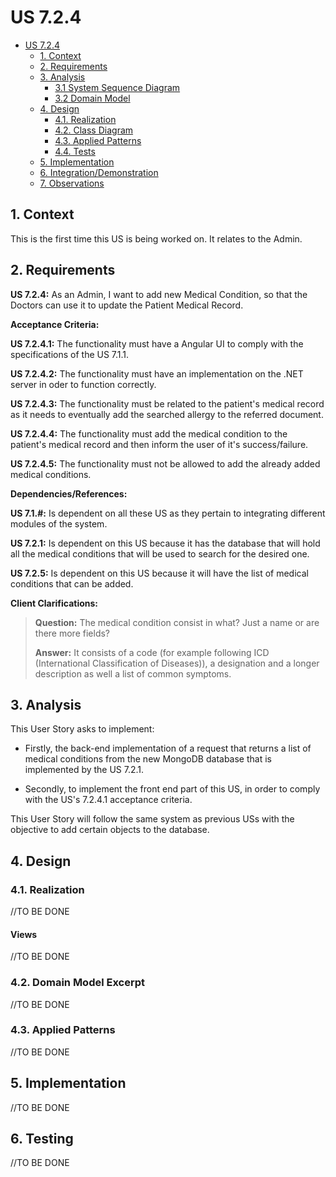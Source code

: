 # US 7.2.4

<!-- TOC -->
- [US 7.2.4](#us-7.2.4)
  - [1. Context](#1-context)
  - [2. Requirements](#2-requirements)
  - [3. Analysis](#3-analysis)
    - [3.1 System Sequence Diagram](#31-system-sequence-diagram)
    - [3.2 Domain Model](#32-domain-model)
  - [4. Design](#4-design)
    - [4.1. Realization](#41-realization)
    - [4.2. Class Diagram](#42-class-diagram)
    - [4.3. Applied Patterns](#43-applied-patterns)
    - [4.4. Tests](#44-tests)
  - [5. Implementation](#5-implementation)
  - [6. Integration/Demonstration](#6-integrationdemonstration)
  - [7. Observations](#7-observations)
<!-- TOC -->


## 1. Context

This is the first time this US is being worked on.
It relates to the Admin.

## 2. Requirements

**US 7.2.4:** As an Admin, I want to add new Medical Condition, so that the Doctors can use it to update the Patient Medical Record.

**Acceptance Criteria:**

**US 7.2.4.1:** The functionality must have a Angular UI to comply with the specifications of the US 7.1.1.

**US 7.2.4.2:** The functionality must have an implementation on the .NET server in oder to function correctly.

**US 7.2.4.3:** The functionality must be related to the patient's medical record as it needs to eventually add the searched allergy to the referred document.

**US 7.2.4.4:** The functionality must add the medical condition to the patient's medical record and then inform the user of it's success/failure.

**US 7.2.4.5:** The functionality must not be allowed to add the already added medical conditions. 

**Dependencies/References:**

**US 7.1.#:** Is dependent on all these US as they pertain to integrating different modules of the system.

**US 7.2.1:** Is dependent on this US because it has the database that will hold all the medical conditions that will be used to search for the desired one.

**US 7.2.5:** Is dependent on this US because it will have the list of medical conditions that can be added. 

**Client Clarifications:**

>**Question:** The medical condition consist in what? Just a name or are there more fields?
>
>**Answer:** It consists of a code (for example following ICD (International Classification of Diseases)), a designation and a longer description as well a list of common symptoms.

## 3. Analysis

This User Story asks to implement: 

- Firstly, the back-end implementation of a request that returns a list of medical conditions from the new MongoDB database that is implemented by the US 7.2.1. 

- Secondly, to implement the front end part of this US, in order to comply with the US's 7.2.4.1 acceptance criteria.  

This User Story will follow the same system as previous USs with the objective to add certain objects to the database.

## 4. Design

### 4.1. Realization

//TO BE DONE

#### Views

//TO BE DONE

### 4.2. Domain Model Excerpt

//TO BE DONE

### 4.3. Applied Patterns

//TO BE DONE

## 5. Implementation

//TO BE DONE

## 6. Testing

//TO BE DONE